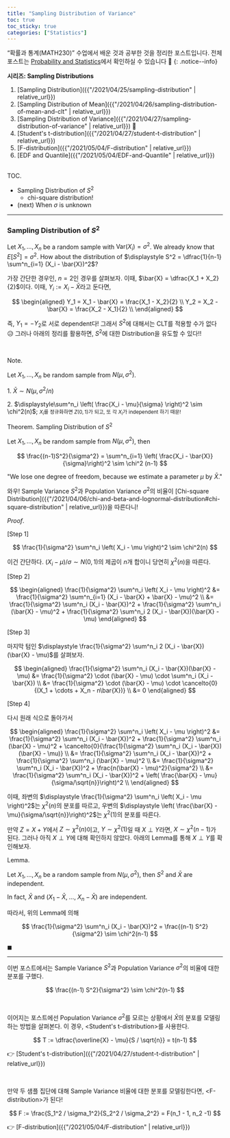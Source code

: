 ```yaml
---
title: "Sampling Distribution of Variance"
toc: true
toc_sticky: true
categories: ["Statistics"]
---
```

“확률과 통계(MATH230)” 수업에서 배운 것과 공부한 것을 정리한 포스트입니다. 전체 포스트는 [Probability and Statistics](https://bluehorn07.github.io/categories/probability-and-statistics)에서 확인하실 수 있습니다 🎲
{: .notice--info}

<div class="notice" markdown="1">

**시리즈: Sampling Distributions**

1. [Sampling Distribution]({{"/2021/04/25/sampling-distribution" | relative_url}})
2. [Sampling Distribution of Mean]({{"/2021/04/26/sampling-distribution-of-mean-and-clt" | relative_url}})
3. [Sampling Distribution of Variance]({{"/2021/04/27/sampling-distribution-of-variance" | relative_url}}) 👀
4. [Student's t-distribution]({{"/2021/04/27/student-t-distribution" | relative_url}})
5. [F-distribution]({{"/2021/05/04/F-distribution" | relative_url}})
6. [EDF and Quantile]({{"/2021/05/04/EDF-and-Quantile" | relative_url}})

</div>

<br><span class="statement-title">TOC.</span><br>

- Sampling Distribution of $S^2$
  - chi-square distribution!
- (next) When $\sigma$ is unknown


<hr/>

### Sampling Distribution of $S^2$

Let $X_1, \dots, X_n$ be a random sample with $\text{Var}(X_i) = \sigma^2$. We already know that $E[S^2] = \sigma^2$. How about the distribution of $\displaystyle S^2 = \dfrac{1}{n-1} \sum^n_{i=1} (X_i - \bar{X})^2$?

가장 간단한 경우인, $n=2$인 경우를 살펴보자. 이때, $\bar{X} = \dfrac{X_1 + X_2}{2}$이다. 이때, $Y_i := X_i - \bar{X}$라고 둔다면,

$$
\begin{aligned}
    Y_1 = X_1 - \bar{X} = \frac{X_1 - X_2}{2} \\
    Y_2 = X_2 - \bar{X} = \frac{X_2 - X_1}{2} \\
\end{aligned}
$$

즉, $Y_1 = - Y_2$로 서로 dependent다! 그래서 $S^2$에 대해서는 CLT를 적용할 수가 없다 😥 그러나 아래의 정리를 활용하면, $S^2$에 대한 Distribution을 유도할 수 있다!!

<br/>

<span class="statement-title">Note.</span><br>

Let $X_1, \dots, X_n$ be random sample from $N(\mu, \sigma^2)$.

1\. $\bar{X} \sim N\left( \mu, \sigma^2/n\right)$

2\. $\displaystyle\sum^n_i \left( \frac{X_i - \mu}{\sigma} \right)^2 \sim \chi^2(n)$; <small>$X_i$를 정규화하면 $Z(0, 1)$가 되고, 또 각 $X_i$가 independent 하기 때문!</small>

<div class="theorem" markdown="1">


<span class="statement-title">Theorem.</span> Sampling Distribution of $S^2$<br>

Let $X_1, \dots, X_n$ be random sample from $N(\mu, \sigma^2)$, then

$$
\frac{(n-1)S^2}{\sigma^2} = \sum^n_{i=1} \left( \frac{X_i - \bar{X}}{\sigma}\right)^2 \sim \chi^2 (n-1)
$$

"We lose one degree of freedom, because we estimate a parameter $\mu$ by $\bar{X}$."

</div>

와우! Sample Variance $S^2$과 Population Variance $\sigma^2$의 비율이 [Chi-square Distribution]({{"/2021/04/06/chi-and-beta-and-lognormal-distribution#chi-square-distribution" | relative_url}})을 따른다니!

<div class="math-statement" markdown="1">

<span class="statement-title">*Proof*.</span><br>

[Step 1]

$$
\frac{1}{\sigma^2} \sum^n_i \left( X_i - \mu \right)^2 \sim \chi^2(n)
$$

이건 간단하다. $(X_i - \mu) / \sigma \sim N(0, 1)$의 제곱이 $n$개 합이니 당연히 $\chi^2(n)$을 따른다.


[Step 2]

$$
\begin{aligned}
\frac{1}{\sigma^2} \sum^n_i \left( X_i - \mu \right)^2 &= \frac{1}{\sigma^2} \sum^n_{i=1} (X_i - \bar{X} + \bar{X} - \mu)^2 \\
&= \frac{1}{\sigma^2} \sum^n_i (X_i - \bar{X})^2 + \frac{1}{\sigma^2} \sum^n_i (\bar{X} - \mu)^2 + \frac{1}{\sigma^2} \sum^n_i 2 (X_i - \bar{X})(\bar{X} - \mu)
\end{aligned}
$$

[Step 3]

마지막 텀인 $\displaystyle \frac{1}{\sigma^2} \sum^n_i 2 (X_i - \bar{X})(\bar{X} - \mu)$를 살펴보자.

$$
\begin{aligned}
\frac{1}{\sigma^2} \sum^n_i (X_i - \bar{X})(\bar{X} - \mu) &= \frac{1}{\sigma^2} \cdot (\bar{X} - \mu) \cdot \sum^n_i (X_i - \bar{X}) \\
&= \frac{1}{\sigma^2} \cdot (\bar{X} - \mu) \cdot \cancelto{0}{(X_1 + \cdots + X_n - n\bar{X})} \\
&= 0
\end{aligned}
$$

[Step 4]

다시 원래 식으로 돌아가서

$$
\begin{aligned}
\frac{1}{\sigma^2} \sum^n_i \left( X_i - \mu \right)^2
&= \frac{1}{\sigma^2} \sum^n_i (X_i - \bar{X})^2 + \frac{1}{\sigma^2} \sum^n_i (\bar{X} - \mu)^2 + \cancelto{0}{\frac{1}{\sigma^2} \sum^n_i (X_i - \bar{X})(\bar{X} - \mu)} \\
&= \frac{1}{\sigma^2} \sum^n_i (X_i - \bar{X})^2 + \frac{1}{\sigma^2} \sum^n_i (\bar{X} - \mu)^2 \\
&= \frac{1}{\sigma^2} \sum^n_i (X_i - \bar{X})^2 + \frac{n(\bar{X} - \mu)^2}{\sigma^2} \\
&= \frac{1}{\sigma^2} \sum^n_i (X_i - \bar{X})^2 + \left( \frac{\bar{X} - \mu}{\sigma/\sqrt{n}}\right)^2 \\
\end{aligned}
$$

이때, 좌변의 $\displaystyle \frac{1}{\sigma^2} \sum^n_i \left( X_i - \mu \right)^2$는 $\chi^2(n)$의 분포를 따르고, 우변의 $\displaystyle \left( \frac{\bar{X} - \mu}{\sigma/\sqrt{n}}\right)^2$는 $\chi^2(1)$의 분포를 따른다.

만약 $Z = X + Y$에서 $Z \sim \chi^2(n)$이고, $Y \sim \chi^2(1)$일 때 $X \perp Y$라면, $X \sim \chi^2(n-1)$가 된다. 그러나 아직 $X \perp Y$에 대해 확인하지 않았다. 아래의 Lemma를 통해 $X \perp Y$를 확인해보자.

<div class="notice" markdown="1">

<span class="statement-title">Lemma.</span><br>

Let $X_1, \dots, X_n$ be a random sample from $N(\mu, \sigma^2)$, then $S^2$ and $\bar{X}$ are independent.

In fact, $\bar{X}$ and $(X_1 - \bar{X}, \; \dots, \; X_n - \bar{X})$ are independent.

</div>

따라서, 위의 Lemma에 의해

$$
\frac{1}{\sigma^2} \sum^n_i (X_i - \bar{X})^2  = \frac{(n-1) S^2}{\sigma^2} \sim \chi^2(n-1)
$$

$\blacksquare$

</div>

<hr/>

이번 포스트에서는 Sample Variance $S^2$과 Population Variance $\sigma^2$의 비율에 대한 분포를 구했다.

$$
\frac{(n-1) S^2}{\sigma^2} \sim \chi^2(n-1)
$$

<br/>

이어지는 포스트에선 Population Variance $\sigma^2$를 모르는 상황에서 $\bar{X}$의 분포를 모델링하는 방법을 살펴본다. 이 경우, \<Student's t-distribution\>를 사용한다.

$$
T := \dfrac{\overline{X} - \mu}{S / \sqrt{n}} = t(n-1)
$$

👉 [Student's t-distribution]({{"/2021/04/27/student-t-distribution" | relative_url}})

<br/>

만약 두 샘플 집단에 대해 Sample Variance 비율에 대한 분포를 모델링한다면, \<F-distribution\>가 된다!

$$
F := \frac{S_1^2 / \sigma_1^2}{S_2^2 / \sigma_2^2} = F(n_1 - 1, n_2 -1)
$$

👉 [F-distribution]({{"/2021/05/04/F-distribution" | relative_url}})


